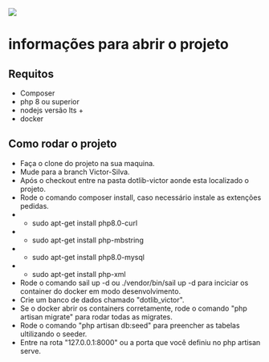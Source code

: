 [![](https://dotlib.com/theme/img/logos/logo.png)](http://www.dotlib.com)

# informações para abrir o projeto

## Requitos
- Composer
- php 8 ou superior
- nodejs versão lts +
- docker

## Como rodar o projeto

- Faça o clone do projeto na sua maquina.
- Mude para a branch Victor-Silva.
- Após o checkout entre na pasta dotlib-victor aonde esta localizado o projeto.
- Rode o comando composer install, caso necessário instale as extenções pedidas.
- - sudo apt-get install php8.0-curl
- - sudo apt-get install php-mbstring
- - sudo apt-get install php8.0-mysql
- - sudo apt-get install php-xml
- Rode o comando sail up -d ou ./vendor/bin/sail up -d para inciciar os container do docker em modo desenvolvimento.
- Crie um banco de dados chamado "dotlib_victor".
- Se o docker abrir os containers corretamente, rode o comando "php artisan migrate" para rodar todas as migrates.
- Rode o comando "php artisan db:seed" para preencher as tabelas ultilizando o seeder.
- Entre na rota "127.0.0.1:8000" ou a porta que você definiu no php artisan serve.
